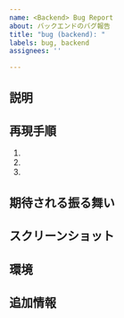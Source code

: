 ```yaml
---
name: <Backend> Bug Report
about: バックエンドのバグ報告
title: "bug (backend): "
labels: bug, backend
assignees: ''

---
```


## 説明

<!-- バックエンドのバグの簡潔な説明を記述 -->

## 再現手順

<!-- バックエンドのバグを再現する手順を記述 -->
1.
2.
3.

## 期待される振る舞い

<!-- バックエンドのバグがない場合に期待される振る舞いを記述 -->

## スクリーンショット

<!-- バックエンドの問題を示すスクリーンショットがあれば添付 -->

## 環境

<!-- バックエンドのバグが発生した環境を記述 -->

## 追加情報

<!-- バックエンドに関するその他の参考情報を記述 -->
